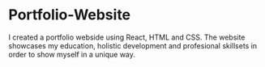 # Portfolio-Website
I created a portfolio webside using React, HTML and CSS. The website showcases my education, holistic development and profesional skillsets in order to show myself in a unique way.
